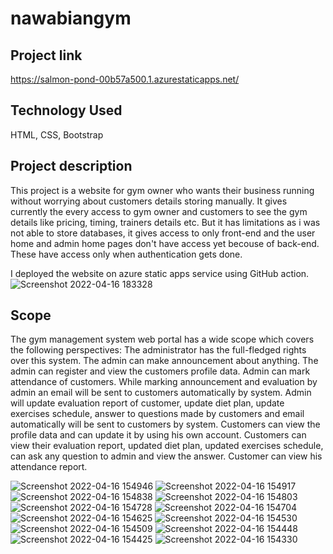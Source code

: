 # nawabiangym

## Project link 
  https://salmon-pond-00b57a500.1.azurestaticapps.net/

## Technology Used 
  HTML, CSS, Bootstrap

## Project description 
  This project is a website for gym owner who wants their business running without worrying about customers details  storing manually. It gives currently the every access to gym owner and customers to see the gym details like pricing, timing, trainers details etc. But it has limitations as i was not able to store databases, it gives access to only front-end and the user home and admin home pages don't have access yet becouse of back-end. These have access only when authentication gets done.

I deployed the website on azure static apps service using GitHub action. 
![Screenshot 2022-04-16 183328](https://user-images.githubusercontent.com/91871429/163676199-1ea52547-fa49-4040-8feb-ab9f528327f4.jpg)

 ## Scope
  The gym management system web portal has a wide scope which covers the following perspectives:
  The administrator has the full-fledged rights over this system.
  The admin can make announcement about anything.
  The admin can register and view the customers profile data.
  Admin can mark attendance of customers.
  While marking announcement and evaluation by admin an email will be sent to customers automatically by system.
  Admin will update evaluation report of customer, update diet plan, update exercises schedule, answer to questions made by customers and email automatically will be     sent to customers by system.
  Customers can view the profile data and can update it by using his own account.
  Customers can view their evaluation report, updated diet plan, updated exercises schedule, can ask any question to admin and view the answer.
  Customer can view his attendance report.

![Screenshot 2022-04-16 154946](https://user-images.githubusercontent.com/91871429/163671278-0287ef2b-d18b-493d-bd63-0e03a0fda6d4.jpg)
![Screenshot 2022-04-16 154917](https://user-images.githubusercontent.com/91871429/163671287-5e647c8f-678a-4a80-8c29-1ad80a66c359.jpg)
![Screenshot 2022-04-16 154838](https://user-images.githubusercontent.com/91871429/163671294-ccbe1421-d790-403e-82a6-ad89e1e7a372.jpg)
![Screenshot 2022-04-16 154803](https://user-images.githubusercontent.com/91871429/163671298-904f7e61-3b53-44fb-b303-d271fd3e5706.jpg)
![Screenshot 2022-04-16 154728](https://user-images.githubusercontent.com/91871429/163671300-622f8828-63f7-4eef-9959-54fe719b3618.jpg)
![Screenshot 2022-04-16 154704](https://user-images.githubusercontent.com/91871429/163671302-acef02d7-eb3a-430f-a53e-519d68322a95.jpg)
![Screenshot 2022-04-16 154625](https://user-images.githubusercontent.com/91871429/163671304-ab139703-cbdb-40d9-990b-4d7f95b95900.jpg)
![Screenshot 2022-04-16 154530](https://user-images.githubusercontent.com/91871429/163671306-bd49a465-fc3e-4186-9b32-ba31d1f77056.jpg)
![Screenshot 2022-04-16 154509](https://user-images.githubusercontent.com/91871429/163671307-deaf17f1-c321-498e-9008-36e45cd49c3d.jpg)
![Screenshot 2022-04-16 154448](https://user-images.githubusercontent.com/91871429/163671311-776531e7-39e3-485b-b70f-8de42193d823.jpg)
![Screenshot 2022-04-16 154425](https://user-images.githubusercontent.com/91871429/163671312-f0eaf82b-e381-41de-9cb2-7eb442f802f6.jpg)
![Screenshot 2022-04-16 154330](https://user-images.githubusercontent.com/91871429/163671316-3857f54a-374d-40a0-a9a2-ab17e33586ab.jpg)



